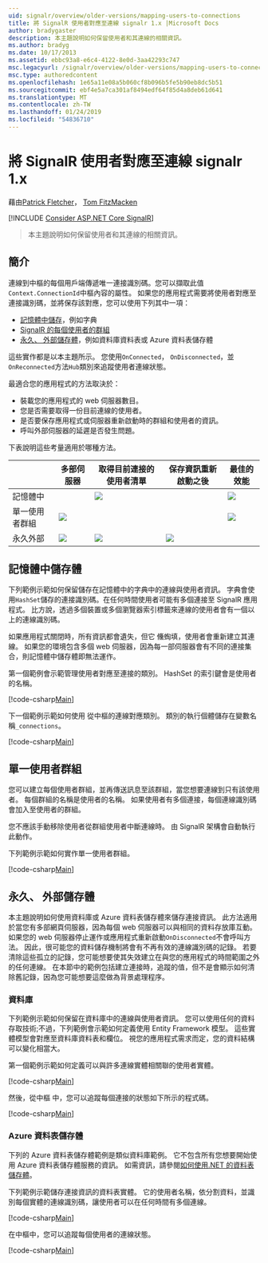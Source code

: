 ```yaml
---
uid: signalr/overview/older-versions/mapping-users-to-connections
title: 將 SignalR 使用者對應至連線 signalr 1.x |Microsoft Docs
author: bradygaster
description: 本主題說明如何保留使用者和其連線的相關資訊。
ms.author: bradyg
ms.date: 10/17/2013
ms.assetid: ebbc93a8-e6c4-4122-8e0d-3aa42293c747
msc.legacyurl: /signalr/overview/older-versions/mapping-users-to-connections
msc.type: authoredcontent
ms.openlocfilehash: 1e65a11e08a5b060cf8b096b5fe5b90eb8dc5b51
ms.sourcegitcommit: ebf4e5a7ca301af8494edf64f85d4a8deb61d641
ms.translationtype: MT
ms.contentlocale: zh-TW
ms.lasthandoff: 01/24/2019
ms.locfileid: "54836710"
---
```

<a name="mapping-signalr-users-to-connections-in-signalr-1x"></a>將 SignalR 使用者對應至連線 signalr 1.x
====================
藉由[Patrick Fletcher](https://github.com/pfletcher)， [Tom FitzMacken](https://github.com/tfitzmac)

[!INCLUDE [Consider ASP.NET Core SignalR](~/includes/signalr/signalr-version-disambiguation.md)]

> 本主題說明如何保留使用者和其連線的相關資訊。


## <a name="introduction"></a>簡介

連線到中樞的每個用戶端傳遞唯一連接識別碼。您可以擷取此值`Context.ConnectionId`中樞內容的屬性。 如果您的應用程式需要將使用者對應至連接識別碼，並將保存該對應，您可以使用下列其中一項：

- [記憶體中儲存](#inmemory)，例如字典
- [SignalR 的每個使用者的群組](#groups)
- [永久、 外部儲存體](#database)，例如資料庫資料表或 Azure 資料表儲存體

這些實作都是以本主題所示。 您使用`OnConnected`， `OnDisconnected`，並`OnReconnected`方法`Hub`類別來追蹤使用者連線狀態。

最適合您的應用程式的方法取決於：

- 裝載您的應用程式的 web 伺服器數目。
- 您是否需要取得一份目前連線的使用者。
- 是否要保存應用程式或伺服器重新啟動時的群組和使用者的資訊。
- 呼叫外部伺服器的延遲是否發生問題。

下表說明這些考量適用於哪種方法。

|  | 多部伺服器 | 取得目前連接的使用者清單 | 保存資訊重新啟動之後 | 最佳的效能 |
| --- | --- | --- | --- | --- |
| 記憶體中 |  | ![](mapping-users-to-connections/_static/image1.png) |  | ![](mapping-users-to-connections/_static/image2.png) |
| 單一使用者群組 | ![](mapping-users-to-connections/_static/image3.png) |  |  | ![](mapping-users-to-connections/_static/image4.png) |
| 永久外部 | ![](mapping-users-to-connections/_static/image5.png) | ![](mapping-users-to-connections/_static/image6.png) | ![](mapping-users-to-connections/_static/image7.png) |  |

<a id="inmemory"></a>

## <a name="in-memory-storage"></a>記憶體中儲存體

下列範例示範如何保留儲存在記憶體中的字典中的連線與使用者資訊。 字典會使用`HashSet`儲存的連接識別碼。在任何時間使用者可能有多個連接至 SignalR 應用程式。 比方說，透過多個裝置或多個瀏覽器索引標籤來連線的使用者會有一個以上的連線識別碼。

如果應用程式關閉時，所有資訊都會遺失，但它 儵蜪填，使用者會重新建立其連線。 如果您的環境包含多個 web 伺服器，因為每一部伺服器會有不同的連接集合，則記憶體中儲存體即無法運作。

第一個範例會示範管理使用者對應至連接的類別。 HashSet 的索引鍵會是使用者的名稱。

[!code-csharp[Main](mapping-users-to-connections/samples/sample1.cs)]

下一個範例示範如何使用 從中樞的連線對應類別。 類別的執行個體儲存在變數名稱`_connections`。

[!code-csharp[Main](mapping-users-to-connections/samples/sample2.cs)]

<a id="groups"></a>

## <a name="single-user-groups"></a>單一使用者群組

您可以建立每個使用者群組，並再傳送訊息至該群組，當您想要連線到只有該使用者。 每個群組的名稱是使用者的名稱。 如果使用者有多個連接，每個連線識別碼會加入至使用者的群組。

您不應該手動移除使用者從群組使用者中斷連線時。 由 SignalR 架構會自動執行此動作。

下列範例示範如何實作單一使用者群組。

[!code-csharp[Main](mapping-users-to-connections/samples/sample3.cs)]

<a id="database"></a>

## <a name="permanent-external-storage"></a>永久、 外部儲存體

本主題說明如何使用資料庫或 Azure 資料表儲存體來儲存連接資訊。 此方法適用於當您有多部網頁伺服器，因為每個 web 伺服器可以與相同的資料存放庫互動。 如果您的 web 伺服器停止運作或應用程式重新啟動`OnDisconnected`不會呼叫方法。 因此，很可能您的資料儲存機制將會有不再有效的連線識別碼的記錄。 若要清除這些孤立的記錄，您可能想要使其失效建立在與您的應用程式的時間範圍之外的任何連線。 在本節中的範例包括建立連接時，追蹤的值，但不是會顯示如何清除舊記錄，因為您可能想要這麼做為背景處理程序。

### <a name="database"></a>資料庫

下列範例示範如何保留在資料庫中的連線與使用者資訊。 您可以使用任何的資料存取技術;不過，下列範例會示範如何定義使用 Entity Framework 模型。 這些實體模型會對應至資料庫資料表和欄位。 視您的應用程式需求而定，您的資料結構可以變化相當大。

第一個範例示範如何定義可以與許多連線實體相關聯的使用者實體。

[!code-csharp[Main](mapping-users-to-connections/samples/sample4.cs)]

然後，從中樞 中，您可以追蹤每個連接的狀態如下所示的程式碼。

[!code-csharp[Main](mapping-users-to-connections/samples/sample5.cs)]

### <a name="azure-table-storage"></a>Azure 資料表儲存體

下列的 Azure 資料表儲存體範例是類似資料庫範例。 它不包含所有您想要開始使用 Azure 資料表儲存體服務的資訊。 如需資訊，請參閱[如何使用.NET 的資料表儲存體](https://azure.microsoft.com/documentation/articles/storage-dotnet-how-to-use-tables/)。

下列範例示範儲存連接資訊的資料表實體。 它的使用者名稱，依分割資料，並識別每個實體的連線識別碼，讓使用者可以在任何時間有多個連線。

[!code-csharp[Main](mapping-users-to-connections/samples/sample6.cs)]

在中樞中，您可以追蹤每個使用者的連線狀態。

[!code-csharp[Main](mapping-users-to-connections/samples/sample7.cs)]
